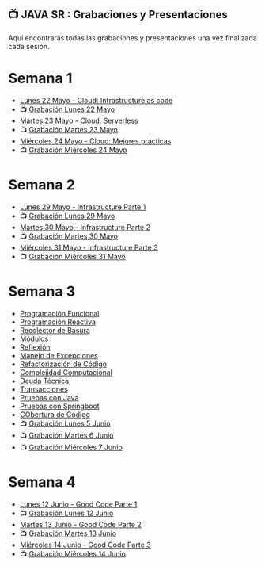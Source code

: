 ## 📺 JAVA SR : Grabaciones y Presentaciones
Aquí encontrarás todas las grabaciones y presentaciones una vez finalizada cada sesión.

# Semana 1
- [Lunes 22 Mayo - Cloud: Infrastructure as code](https://drive.google.com/file/d/1oIQZbq3nX0wkbU073wmmID9iHDffXeKz/view?usp=sharing)
- 📺 [Grabación Lunes 22 Mayo](https://drive.google.com/file/d/1weporRNcHI0HedUqiZFu8LL41RPDQ2YM/view?usp=sharing)
- [Martes 23 Mayo - Cloud: Serverless](https://drive.google.com/file/d/1bCkg0TOlv5ef_gt3LkTvfzZjuO9ngbyO/view?usp=sharing)
- 📺 [Grabación Martes 23 Mayo ](https://drive.google.com/file/d/17Tt8RzgQ6Efzg6HmEggYWdROSL4tYEJU/view?usp=sharing)
- [Miércoles 24 Mayo - Cloud: Mejores prácticas](https://drive.google.com/file/d/1Gaho9kXDPughaYh4-LkKGrMRi9-R7Hzy/view?usp=sharing)
- 📺 [Grabación Miércoles 24 Mayo](https://drive.google.com/file/d/1qPluNCgK3n3dFtIV6TyubG9NTJQqvlml/view?usp=sharing)

# Semana 2
- [Lunes 29 Mayo - Infrastructure Parte 1](https://drive.google.com/file/d/1aQkbU7hTOjFRPYM5BWy9W2QMH_Yxvayf/view?usp=sharing)
- 📺 [Grabación Lunes 29 Mayo](https://drive.google.com/file/d/1FoSXqNKALU18zmS_2tnWvqEPHJuZSoE-/view?usp=sharing)
- [Martes 30 Mayo - Infrastructure Parte 2](https://drive.google.com/file/d/1cY6bEarVZRYhV34ro-yCEMs7ti6wg7Hq/view?usp=sharing)
- 📺 [Grabación Martes 30 Mayo ](https://drive.google.com/file/d/1n4c1DUHgYUJODWOsGjulFm2Y6ndeDX9J/view?usp=sharing)
- [Miércoles 31 Mayo - Infrastructure Parte 3](https://drive.google.com/file/d/1-T4hO6CSjLDp0e8w5nBLeMIQ0r6V2ClG/view?usp=sharing)
- 📺 [Grabación Miércoles 31 Mayo](https://drive.google.com/file/d/1oVdpyhBFGs3dEzpWAlFxVyH6di5UuV-e/view?usp=sharing)

# Semana 3
- [Programación Funcional](https://drive.google.com/file/d/1Q9jV2VaB4RWXk7Zb9qqHqet3B4nStptQ/view?usp=sharing)
- [Programación Reactiva](https://drive.google.com/file/d/1XgQTX_rr6wurnS6mLTsoVLmQCS-XcX3R/view?usp=sharing)
- [Recolector de Basura](https://drive.google.com/file/d/1dNWlNrNrDmXeWG0ax9B0ba2dUcPZRtJ6/view?usp=sharing)
- [Módulos](https://drive.google.com/file/d/1LDuFfWw2LBijVh1ZV4g4SCKl8dCyiBxO/view?usp=sharing)
- [Reflexión](https://drive.google.com/file/d/1_6kTrRjk_CI92lKt5EY-ap5sTKtcNzoH/view?usp=sharing)
- [Manejo de Excepciones](https://drive.google.com/file/d/1kjSnuIm0d_CSqWTgGs255kwHhHOJEQtA/view?usp=sharing)
- [Refactorización de Código](https://drive.google.com/file/d/1PZEjpKVtnT4QhQtT_O4liRKAn43dacwa/view?usp=sharing)
- [Complejidad Computacional](https://drive.google.com/file/d/1TAEzhNZYYZN5dhVTaN1i_hcP1ashiuQt/view?usp=sharing)
- [Deuda Técnica](https://drive.google.com/file/d/1TH7SsTifz15pfU-zMowBhyilxoKx58HP/view?usp=sharing)
- [Transacciones](https://drive.google.com/file/d/1-6ePlQ-VDlu2FkuLEkt8ZhKGXRL3aXYg/view?usp=sharing)
- [Pruebas con Java](https://drive.google.com/file/d/1mixldZGBuIel-ljcPdIn9nUDtQRmqx5t/view?usp=sharing)
- [Pruebas con Springboot](https://drive.google.com/file/d/1vYV6lvxyQlBDaKWswPeAwuB3QsZmmaAe/view?usp=sharing)
- [CObertura de Código](https://drive.google.com/file/d/1IKgTLiHav_eJlpb5HeSw1eLzVH-GbxOb/view?usp=sharing)
- 📺 [Grabación Lunes 5 Junio](https://drive.google.com/file/d/19ka_-aMsIR8xrZNYhxw1nQTCM2q1sKS-/view?usp=sharing)
- 📺 [Grabación Martes 6 Junio ](https://drive.google.com/file/d/1CDxSE4M7USykZuNaFuzXUeH2BnhRaACU/view?usp=sharing)
- 📺 [Grabación Miércoles 7 Junio]()

# Semana 4
- [Lunes 12 Junio -  Good Code Parte 1]()
- 📺 [Grabación Lunes 12 Junio]()
- [Martes 13 Junio - Good Code Parte 2]()
- 📺 [Grabación Martes 13 Junio ]()
- [Miércoles 14 Junio - Good Code Parte 3]()
- 📺 [Grabación Miércoles 14 Junio]()
